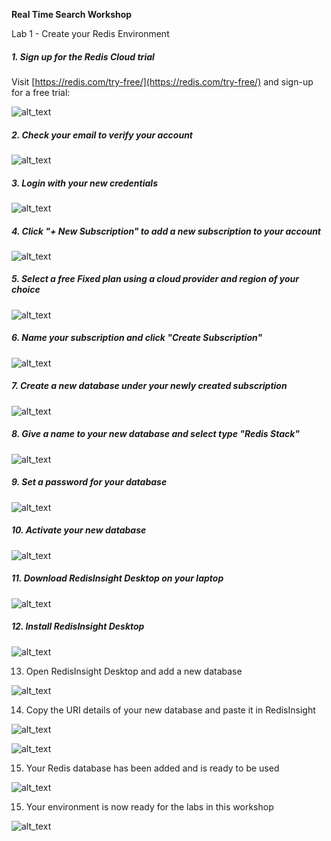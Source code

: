 **Real Time Search Workshop**

Lab 1 - Create your Redis Environment

##### 1. Sign up for the Redis Cloud trial

Visit [https://redis.com/try-free/](https://redis.com/try-free/) and sign-up for a free trial:

![alt_text](images/image1.png "image_tooltip")

##### 2. Check your email to verify your account

![alt_text](images/image2.png "image_tooltip")

##### 3. Login with your new credentials

![alt_text](images/image3.png "image_tooltip")

##### 4. Click "+ New Subscription" to add a new subscription to your account

![alt_text](images/image4.png "image_tooltip")

##### 5. Select a free Fixed plan using a cloud provider and region of your choice

![alt_text](images/image5.png "image_tooltip")

##### 6. Name your subscription and click "Create Subscription"

![alt_text](images/image6.png "image_tooltip")

##### 7. Create a new database under your newly created subscription

![alt_text](images/image7.png "image_tooltip")

##### 8. Give a name to your new database and select type "Redis Stack"

![alt_text](images/image8.png "image_tooltip")

##### 9. Set a password for your database

![alt_text](images/image9.png "image_tooltip")

##### 10. Activate your new database

![alt_text](images/image10.png "image_tooltip")

##### 11. Download RedisInsight Desktop on your laptop

![alt_text](images/image11.png "image_tooltip")

##### 12. Install RedisInsight Desktop

![alt_text](images/image12.png "image_tooltip")

 13. Open RedisInsight Desktop and add a new database

![alt_text](images/image13.png "image_tooltip")

14. Copy the URI details of your new database and paste it in RedisInsight

![alt_text](images/image14.png "image_tooltip")

![alt_text](images/image15.png "image_tooltip")

15. Your Redis database has been added and is ready to be used

![alt_text](images/image16.png "image_tooltip")

15. Your environment is now ready for the labs in this workshop

![alt_text](images/image17.png "image_tooltip")

